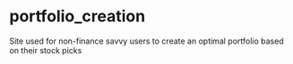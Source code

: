 # portfolio_creation
Site used for non-finance savvy users to create an optimal portfolio based on their stock picks
